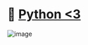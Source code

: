 # 🚀 [Python <3](https://www.python.org/)
![image](https://user-images.githubusercontent.com/77877967/119269918-c4a47200-bc02-11eb-97ac-b64116d12667.png)
